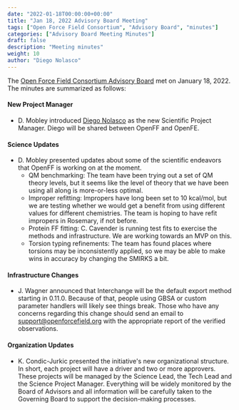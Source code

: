 ```yaml
---
date: "2022-01-18T00:00:00+00:00"
title: "Jan 18, 2022 Advisory Board Meeting"
tags: ["Open Force Field Consortium", "Advisory Board", "minutes"]
categories: ["Advisory Board Meeting Minutes"]
draft: false
description: "Meeting minutes"
weight: 10
author: "Diego Nolasco"
---
```


The [Open Force Field Consortium Advisory Board](https://openforcefield.org/about/organization/#open-force-field-consortium) met on January 18, 2022.
The minutes are summarized as follows:

#### New Project Manager

* D. Mobley introduced [Diego Nolasco](https://www.linkedin.com/in/diegoonolasco/) as the new Scientific Project Manager. Diego will be shared between OpenFF and OpenFE.

#### Science Updates

* D. Mobley presented updates about some of the scientific endeavors that OpenFF is working on at the moment.
	- QM benchmarking: The team have been trying out a set of QM theory levels, but it seems like the level of theory that we have been using all along is more-or-less optimal.
	- Improper refitting: Impropers have long been set to 10 kcal/mol, but we are testing whether we would get a benefit from using different values for different chemistries. The team is hoping to have refit impropers in Rosemary, if not before.
	- Protein FF fitting: C. Cavender is running test fits to exercise the methods and infrastructure. We are working towards an MVP on this. 
	- Torsion typing refinements: The team has found places where torsions may be inconsistently applied, so we may be able to make wins in accuracy by changing the SMIRKS a bit.

#### Infrastructure Changes

* J. Wagner announced that Interchange will be the default export method starting in 0.11.0. Because of that, people using GBSA or custom parameter handlers will likely see things break. Those who have any concerns regarding this change should send an email to support@openforcefield.org with the appropriate report of the verified observations.

#### Organization Updates

* K. Condic-Jurkic presented the initiative's new organizational structure. In short, each project will have a driver and two or more approvers. These projects will be managed by the Science Lead, the Tech Lead and the Science Project Manager. Everything will be widely monitored by the Board of Advisors and all information will be carefully taken to the Governing Board to support the decision-making processes.

